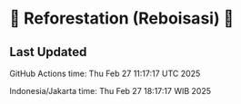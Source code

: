 
# 🌳 Reforestation (Reboisasi) 🌲

## Last Updated

GitHub Actions time: Thu Feb 27 11:17:17 UTC 2025

Indonesia/Jakarta time: Thu Feb 27 18:17:17 WIB 2025
